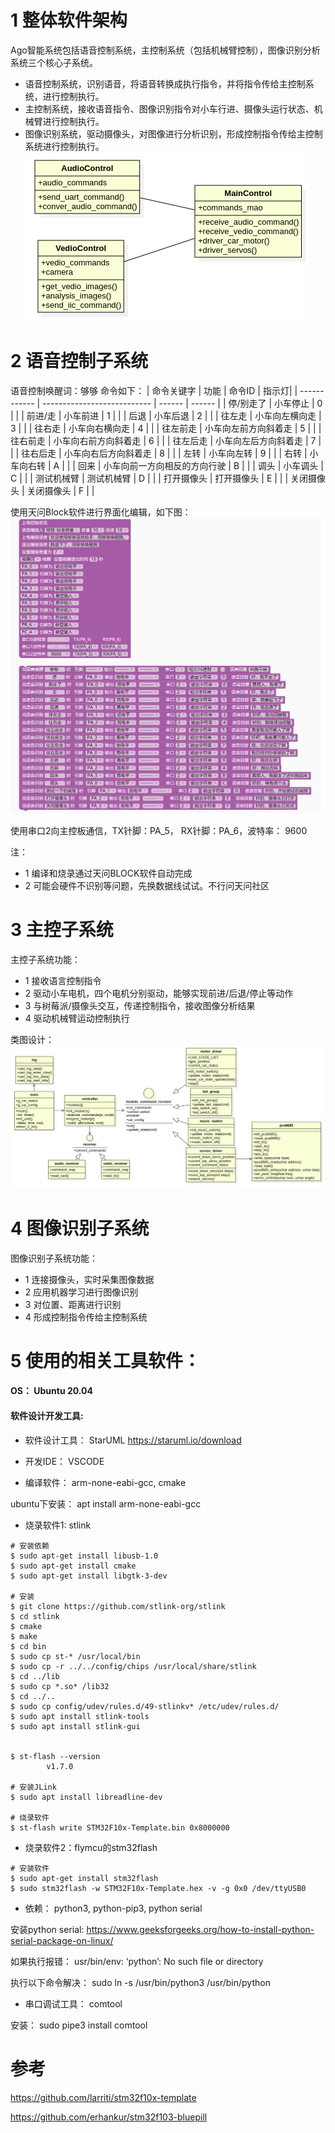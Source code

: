 # 1 整体软件架构
Ago智能系统包括语音控制系统，主控制系统（包括机械臂控制），图像识别分析系统三个核心子系统。
- 语音控制系统，识别语音，将语音转换成执行指令，并将指令传给主控制系统，进行控制执行。
- 主控制系统，接收语音指令、图像识别指令对小车行进、摄像头运行状态、机械臂进行控制执行。
- 图像识别系统，驱动摄像头，对图像进行分析识别，形成控制指令传给主控制系统进行控制执行。
![](archetecture.png)
# 2 语音控制子系统
语音控制唤醒词：够够
命令如下：
| 命令关键字     | 功能                         | 命令ID |    指示灯|
| ------------  | --------------------------- | ------ | ------  |
| 停/别走了     | 小车停止                      |  0     |         |
| 前进/走       | 小车前进                      | 1     |         |
| 后退          | 小车后退                      |  2     |         |
| 往左走        | 小车向左横向走                  | 3     |         |
| 往右走        | 小车向右横向走                  | 4     |         |
| 往左前走      | 小车向左前方向斜着走             | 5     |         |
| 往右前走      | 小车向右前方向斜着走             | 6     |         |
| 往左后走      | 小车向左后方向斜着走             | 7     |         |
| 往右后走      | 小车向右后方向斜着走             | 8     |         |
| 左转         | 小车向左转                      | 9     |         |
| 右转         | 小车向右转                      | A     |         |
| 回来         | 小车向前一方向相反的方向行驶      | B     |         |
| 调头         | 小车调头                        | C     |         |
| 测试机械臂   | 测试机械臂                       | D     |         |
| 打开摄像头   | 打开摄像头                       | E     |         |
| 关闭摄像头   | 关闭摄像头                       | F     |         |

使用天问Block软件进行界面化编辑，如下图：
![](vedio_control/ago-command.png)

使用串口2向主控板通信，TX针脚：PA_5， RX针脚：PA_6，波特率： 9600

注：
- 1 编译和烧录通过天问BLOCK软件自动完成
- 2 可能会硬件不识别等问题，先换数据线试试。不行问天问社区

# 3 主控子系统
主控子系统功能：
- 1 接收语言控制指令
- 2 驱动小车电机，四个电机分别驱动，能够实现前进/后退/停止等动作
- 3 与树莓派/摄像头交互，传递控制指令，接收图像分析结果
- 4 驱动机械臂运动控制执行

类图设计：
![](main_control/main_control_class_design.png)

# 4 图像识别子系统
图像识别子系统功能：
- 1 连接摄像头，实时采集图像数据
- 2 应用机器学习进行图像识别
- 3 对位置、距离进行识别
- 4 形成控制指令传给主控制系统

# 5 使用的相关工具软件：

#### OS： Ubuntu 20.04

#### 软件设计开发工具:

- 软件设计工具： StarUML  https://staruml.io/download

- 开发IDE： VSCODE

- 编译软件： arm-none-eabi-gcc, cmake

ubuntu下安装： apt install arm-none-eabi-gcc

- 烧录软件1: stlink
```shell
# 安装依赖
$ sudo apt-get install libusb-1.0
$ sudo apt-get install cmake
$ sudo apt-get install libgtk-3-dev

# 安装
$ git clone https://github.com/stlink-org/stlink
$ cd stlink
$ cmake
$ make
$ cd bin
$ sudo cp st-* /usr/local/bin
$ sudo cp -r ../../config/chips /usr/local/share/stlink
$ cd ../lib
$ sudo cp *.so* /lib32
$ cd ../..
$ sudo cp config/udev/rules.d/49-stlinkv* /etc/udev/rules.d/
$ sudo apt install stlink-tools
$ sudo apt install stlink-gui


$ st-flash --version
        v1.7.0

# 安装JLink
$ sudo apt install libreadline-dev

# 烧录软件
$ st-flash write STM32F10x-Template.bin 0x8000000
```
- 烧录软件2：flymcu的stm32flash
```shell
# 安装软件
$ sudo apt-get install stm32flash
$ sudo stm32flash -w STM32F10x-Template.hex -v -g 0x0 /dev/ttyUSB0
```


- 依赖： python3, python-pip3, python serial

安装python serial: https://www.geeksforgeeks.org/how-to-install-python-serial-package-on-linux/

如果执行报错： usr/bin/env: ‘python’: No such file or directory

执行以下命令解决： sudo ln -s /usr/bin/python3 /usr/bin/python

- 串口调试工具： comtool

安装： sudo pipe3 install comtool


# 参考
https://github.com/larriti/stm32f10x-template

https://github.com/erhankur/stm32f103-bluepill